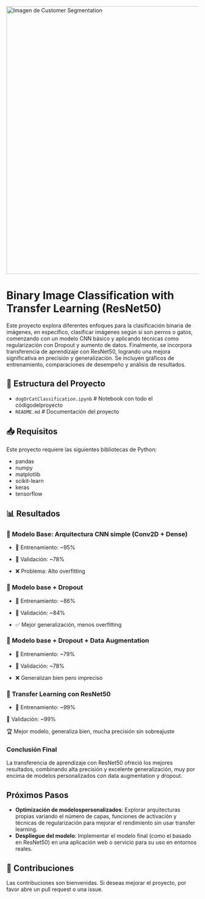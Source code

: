 <img src="https://algoritmia8.com/wp-content/uploads/2020/09/11.png" alt="Imagen de Customer Segmentation" width="700"/>

# Binary Image Classification with Transfer Learning (ResNet50)

Este proyecto explora diferentes enfoques para la clasificación binaria de imágenes, en específico, clasificar imágenes según si son perros o gatos, comenzando con un modelo CNN básico y aplicando técnicas como regularización con Dropout y aumento de datos. Finalmente, se incorpora transferencia de aprendizaje con ResNet50, logrando una mejora significativa en precisión y generalización. Se incluyen gráficos de entrenamiento, comparaciones de desempeño y análisis de resultados.


## 📂 Estructura del Proyecto

- `dogOrCatClassification.ipynb` # Notebook con todo el códigodelproyecto
- `README.md` # Documentación del proyecto

## 📥 Requisitos

Este proyecto requiere las siguientes bibliotecas de Python:

- pandas
- numpy
- matplotlib
- scikit-learn
- keras
- tensorflow

## 📊 Resultados

### 🔸 Modelo Base: Arquitectura CNN simple (Conv2D + Dense)

- 🎯 Entrenamiento: ~95%

- 🧪 Validación: ~78%

- ❌ Problema: Alto overfitting

### 🔸 Modelo base + Dropout

- 🎯 Entrenamiento: ~86%

- 🧪 Validación: ~84%

- ✅ Mejor generalización, menos overfitting

### 🔸 Modelo base + Dropout +  Data Augmentation

- 🎯 Entrenamiento: ~79%

- 🧪 Validación: ~78%

- ❌ Generalizan bien pero impreciso

### 🔸 Transfer Learning con ResNet50

- 🎯 Entrenamiento: ~99%

🧪 Validación: ~99%

🏆 Mejor modelo, generaliza bien, mucha precisión sin sobreajuste 

### Conclusión Final

La transferencia de aprendizaje con ResNet50 ofreció los mejores resultados, combinando alta precisión y excelente generalización, muy por encima de modelos personalizados con data augmentation y dropout.

## Próximos Pasos

- **Optimización de modelospersonalizados**: Explorar arquitecturas propias variando el número de capas, funciones de activación y técnicas de regularización para mejorar el rendimiento sin usar transfer learning.
- **Despliegue del modelo**: Implementar el modelo final (como el basado en ResNet50) en una aplicación web o servicio para su uso en entornos reales.

## 🤝 Contribuciones

Las contribuciones son bienvenidas. Si deseas mejorar el proyecto, por favor abre un pull request o una issue.